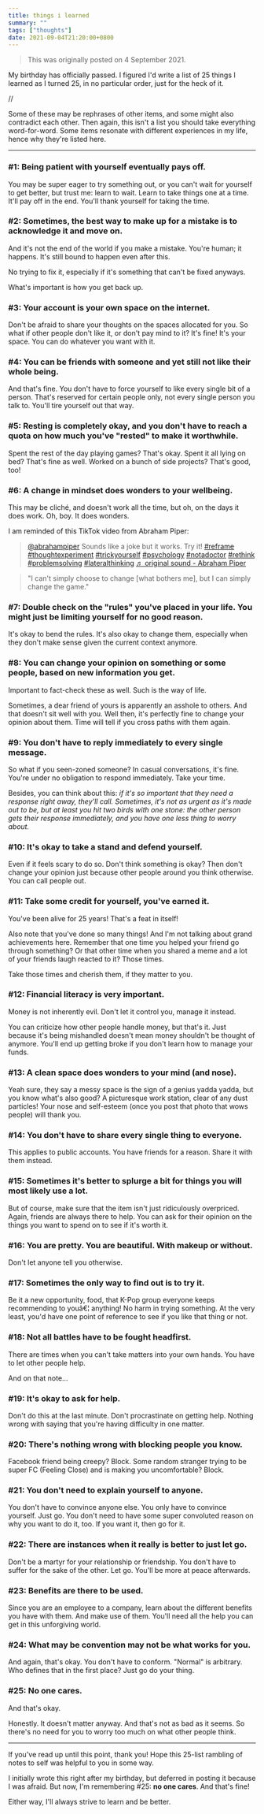 ```yaml
---
title: things i learned
summary: ""
tags: ["thoughts"]
date: 2021-09-04T21:20:00+0800
---
```


> This was originally posted on 4 September 2021.

My birthday has officially passed. I figured I'd write a list of 25 things I learned as I turned 25, in no particular order, just for the heck of it.

//

Some of these may be rephrases of other items, and some might also contradict each other. Then again, this isn't a list you should take everything word-for-word. Some items resonate with different experiences in my life, hence why they're listed here.

<hr>

### #1: Being patient with yourself eventually pays off.

You may be super eager to try something out, or you can't wait for yourself to get better, but trust me: learn to wait. Learn to take things one at a time. It'll pay off in the end. You'll thank yourself for taking the time.

### #2: Sometimes, the best way to make up for a mistake is to acknowledge it and move on.

And it's not the end of the world if you make a mistake. You're human; it happens. It's still bound to happen even after this.

No trying to fix it, especially if it's something that can't be fixed anyways.

What's important is how you get back up.

### #3: Your account is your own space on the internet.

Don't be afraid to share your thoughts on the spaces allocated for you. So what if other people don't like it, or don't pay mind to it? It's fine! It's your space. You can do whatever you want with it.

### #4: You can be friends with someone and yet still not like their whole being.

And that's fine. You don't have to force yourself to like every single bit of a person. That's reserved for certain people only, not every single person you talk to. You'll tire yourself out that way.

### #5: Resting is completely okay, and you don't have to reach a quota on how much you've "rested" to make it worthwhile.

Spent the rest of the day playing games? That's okay. Spent it all lying on bed? That's fine as well. Worked on a bunch of side projects? That's good, too!

### #6: A change in mindset does wonders to your wellbeing.

This may be cliché, and doesn't work all the time, but oh, on the days it does work. Oh, boy. It does wonders.

I am reminded of this TikTok video from Abraham Piper:
<blockquote class="tiktok-embed" cite="https://www.tiktok.com/@abrahampiper/video/6962142496126160133" data-video-id="6962142496126160133" style="max-width: 605px;min-width: 325px;" > <section> <a target="_blank" title="@abrahampiper" href="https://www.tiktok.com/@abrahampiper?refer=embed">@abrahampiper</a> Sounds like a joke but it works. Try it! <a title="reframe" target="_blank" href="https://www.tiktok.com/tag/reframe?refer=embed">#reframe</a> <a title="thoughtexperiment" target="_blank" href="https://www.tiktok.com/tag/thoughtexperiment?refer=embed">#thoughtexperiment</a> <a title="trickyourself" target="_blank" href="https://www.tiktok.com/tag/trickyourself?refer=embed">#trickyourself</a> <a title="psychology" target="_blank" href="https://www.tiktok.com/tag/psychology?refer=embed">#psychology</a> <a title="notadoctor" target="_blank" href="https://www.tiktok.com/tag/notadoctor?refer=embed">#notadoctor</a> <a title="rethink" target="_blank" href="https://www.tiktok.com/tag/rethink?refer=embed">#rethink</a> <a title="problemsolving" target="_blank" href="https://www.tiktok.com/tag/problemsolving?refer=embed">#problemsolving</a> <a title="lateralthinking" target="_blank" href="https://www.tiktok.com/tag/lateralthinking?refer=embed">#lateralthinking</a> <a target="_blank" title="♬ original sound - Abraham Piper" href="https://www.tiktok.com/music/original-sound-6962142355596086021?refer=embed">♬ original sound - Abraham Piper</a> </section> </blockquote> <script async src="https://www.tiktok.com/embed.js"></script>

> "I can't simply choose to change [what bothers me], but I can simply change the game."

### #7: Double check on the "rules" you've placed in your life. You might just be limiting yourself for no good reason.

It's okay to bend the rules. It's also okay to change them, especially when they don't make sense given the current context anymore.

### #8: You can change your opinion on something or some people, based on new information you get.

Important to fact-check these as well. Such is the way of life.

Sometimes, a dear friend of yours is apparently an asshole to others. And that doesn't sit well with you. Well then, it's perfectly fine to change your opinion about them. Time will tell if you cross paths with them again.

### #9: You don't have to reply immediately to every single message.

So what if you seen-zoned someone? In casual conversations, it's fine. You're under no obligation to respond immediately. Take your time.

Besides, you can think about this: *if it's so important that they need a response right away, they'll call. Sometimes, it's not as urgent as it's made out to be, but at least you hit two birds with one stone: the other person gets their response immediately, and you have one less thing to worry about.*

### #10: It's okay to take a stand and defend yourself.

Even if it feels scary to do so. Don't think something is okay? Then don't change your opinion just because other people around you think otherwise. You can call people out.

### #11: Take some credit for yourself, you've earned it.

You've been alive for 25 years! That's a feat in itself!

Also note that you've done so many things! And I'm not talking about grand achievements here. Remember that one time you helped your friend go through something? Or that other time when you shared a meme and a lot of your friends laugh reacted to it? Those times.

Take those times and cherish them, if they matter to you.

### #12: Financial literacy is very important.

Money is not inherently evil. Don't let it control you, manage it instead.

You can criticize how other people handle money, but that's it. Just because it's being mishandled doesn't mean money shouldn't be thought of anymore. You'll end up getting broke if you don't learn how to manage your funds.

### #13: A clean space does wonders to your mind (and nose).

Yeah sure, they say a messy space is the sign of a genius yadda yadda, but you know what's also good? A picturesque work station, clear of any dust particles! Your nose and self-esteem (once you post that photo that wows people) will thank you.

### #14: You don't have to share every single thing to everyone.

This applies to public accounts. You have friends for a reason. Share it with them instead.

### #15: Sometimes it's better to splurge a bit for things you will most likely use a lot.

But of course, make sure that the item isn't just ridiculously overpriced. Again, friends are always there to help. You can ask for their opinion on the things you want to spend on to see if it's worth it.

### #16: You are pretty. You are beautiful. With makeup or without.

Don't let anyone tell you otherwise.

### #17: Sometimes the only way to find out is to try it.

Be it a new opportunity, food, that K-Pop group everyone keeps recommending to youâ€¦ anything! No harm in trying something. At the very least, you'd have one point of reference to see if you like that thing or not.

### #18: Not all battles have to be fought headfirst.

There are times when you can't take matters into your own hands. You have to let other people help.

And on that note...

### #19: It's okay to ask for help.

Don't do this at the last minute. Don't procrastinate on getting help. Nothing wrong with saying that you're having difficulty in one matter.

### #20: There's nothing wrong with blocking people you know.

Facebook friend being creepy? Block. Some random stranger trying to be super FC (Feeling Close) and is making you uncomfortable? Block.

### #21: You don't need to explain yourself to anyone.

You don't have to convince anyone else. You only have to convince yourself. Just go. You don't need to have some super convoluted reason on why you want to do it, too. If you want it, then go for it.

### #22: There are instances when it really is better to just let go.

Don't be a martyr for your relationship or friendship. You don't have to suffer for the sake of the other. Let go. You'll be more at peace afterwards.

### #23: Benefits are there to be used.

Since you are an employee to a company, learn about the different benefits you have with them. And make use of them. You'll need all the help you can get in this unforgiving world.

### #24: What may be convention may not be what works for you.

And again, that's okay. You don't have to conform. "Normal" is arbitrary. Who defines that in the first place? Just go do your thing.

### #25: No one cares.

And that's okay.

Honestly. It doesn't matter anyway. And that's not as bad as it seems. So there's no need for you to worry too much on what other people think.

<hr>

If you've read up until this point, thank you! Hope this 25-list rambling of notes to self was helpful to you in some way.

I initially wrote this right after my birthday, but deferred in posting it because I was afraid. But now, I'm remembering #25: **no one cares**. And that's fine!

Either way, I'll always strive to learn and be better.
